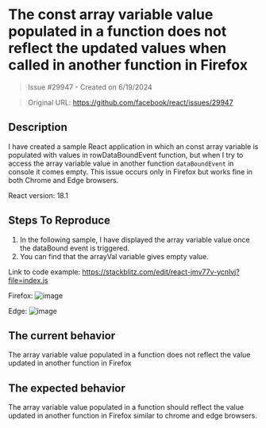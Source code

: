 # The const array variable value populated in a function does not reflect the updated values when called in another function in Firefox

> Issue #29947 - Created on 6/19/2024

> Original URL: https://github.com/facebook/react/issues/29947

## Description

I have created a sample React application in which an const array variable is populated with values in rowDataBoundEvent function, but when I try to access the array variable value in another function `dataBoundEvent` in console it comes empty. This issue occurs only in Firefox but works fine in both Chrome and Edge browsers.

React version: 18.1

## Steps To Reproduce

1. In the following sample, I have displayed the array variable value once the dataBound event is triggered.
2. You can find that the arrayVal variable gives empty value.

Link to code example: https://stackblitz.com/edit/react-jmv77v-ycnlvj?file=index.js

Firefox:
![image](https://github.com/facebook/react/assets/93654184/a6cb3b0f-2c46-4087-a12b-5ae374e72a05)

Edge:
![image](https://github.com/facebook/react/assets/93654184/2c60cd62-cfd4-4344-9395-2f8c3176d876)

## The current behavior
The array variable value populated in a function does not reflect the value updated in another function in Firefox

## The expected behavior
The array variable value populated in a function should reflect the value updated in another function in Firefox similar to chrome and edge browsers.


